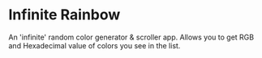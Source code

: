 # Infinite Rainbow
An 'infinite' random color generator & scroller app.
Allows you to get RGB and Hexadecimal value of colors you see in the list.
